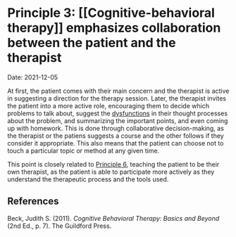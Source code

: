 # Principle 3: [[Cognitive-behavioral therapy]] emphasizes collaboration between the patient and the therapist

Date: 2021-12-05

At first, the patient comes with their main concern and the therapist is active in suggesting a direction for the therapy session. Later, the therapist invites the patient into a more active role, encouraging them to decide which problems to talk about, suggest the [dysfunctions](<Dysfunctional Thoughts.md>) in their thought processes about the problem, and summarizing the important points, and even coming up with homework. This is done through collaborative decision-making, as the therapist or the patiens suggests a course and the other follows if they consider it appropriate. This also means that the patient can choose not to touch a particular topic or method at any given time.

This point is closely related to [Principle 6](<CBT P6 - Own Teacher>), teaching the patient to be their own therapist, as the patient is able to participate more actively as they understand the therapeutic process and the tools used. 

## References
Beck, Judith S. (2011). *Cognitive Behavioral Therapy: Basics and Beyond* (2nd Ed., p. 7). The Guildford Press.

